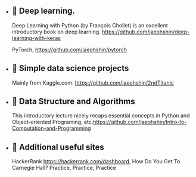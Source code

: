- 🌱 Deep learning.
  - 
  Deep Learning with Python (by François Chollet) is an excellent introductory book on deep learning.
https://github.com/jaeohshin/deep-learning-with-keras

  PyTorch, https://github.com/jaeohshin/pytorch
  
- 🌱 Simple data science projects 
  -
  Mainly from Kaggle.com. https://github.com/jaeohshin/2ndTitanic



- 🌱 Data Structure and Algorithms
  - 
  This introductory lecture nicely recaps essential concepts in Python and Object-oriented Programing, etc.https://github.com/jaeohshin/Intro-to-Computation-and-Programming



- 🌱 Additional useful sites
  - 
  HackerRank https://hackerrank.com/dashboard, How Do You Get To Carnegie Hall? Practice, Practice, Practice




 
<!---
jaeohshin/jaeohshin is a ✨ special ✨ repository because its `README.md` (this file) appears on your GitHub profile.
You can click the Preview link to take a look at your changes.
--->
